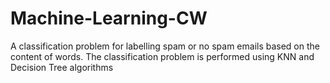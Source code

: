 # Machine-Learning-CW
A  classification problem for labelling spam or no spam emails based on the content of words. The classification problem is performed using KNN and Decision Tree algorithms
